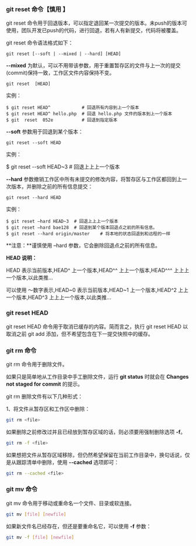 ### git reset 命令【慎用  】

git reset 命令用于回退版本，可以指定退回某一次提交的版本。未push的版本可使用，团队开发已push的代码，进行回退，若有人有新提交，代码将被覆盖。

git reset 命令语法格式如下：

```
git reset [--soft | --mixed | --hard] [HEAD]
```

**--mixed** 为默认，可以不用带该参数，用于重置暂存区的文件与上一次的提交(commit)保持一致，工作区文件内容保持不变。

```
git reset  [HEAD] 
```

实例：

```
$ git reset HEAD^            # 回退所有内容到上一个版本  
$ git reset HEAD^ hello.php  # 回退 hello.php 文件的版本到上一个版本  
$ git  reset  052e           # 回退到指定版本
```

**--soft** 参数用于回退到某个版本：

```
git reset --soft HEAD
```

实例：

$ git reset --soft HEAD~3 # 回退上上上一个版本

**--hard** 参数撤销工作区中所有未提交的修改内容，将暂存区与工作区都回到上一次版本，并删除之前的所有信息提交：

```
git reset --hard HEAD
```

实例：

```
$ git reset –hard HEAD~3  # 回退上上上一个版本  
$ git reset –hard bae128  # 回退到某个版本回退点之前的所有信息。 
$ git reset --hard origin/master    # 将本地的状态回退到和远程的一样 
```

**注意：**谨慎使用 –hard 参数，它会删除回退点之前的所有信息。

**HEAD 说明：**

HEAD 表示当前版本,HEAD^ 上一个版本,HEAD^^ 上上一个版本,HEAD^^^ 上上上一个版本,以此类推...

可以使用 ～数字表示,HEAD~0 表示当前版本,HEAD~1 上一个版本,HEAD^2 上上一个版本,HEAD^3 上上上一个版本,以此类推...

### git reset HEAD

git reset HEAD 命令用于取消已缓存的内容。简而言之，执行 git reset HEAD 以取消之前 git add 添加，但不希望包含在下一提交快照中的缓存。

### git rm 命令

git rm 命令用于删除文件。

如果只是简单地从工作目录中手工删除文件，运行 **git status** 时就会在 **Changes not staged for commit** 的提示。

git rm 删除文件有以下几种形式：

1、将文件从暂存区和工作区中删除：

```bash
git rm <file>
```

如果删除之前修改过并且已经放到暂存区域的话，则必须要用强制删除选项 **-f**。

```bash
git rm -f <file>
```

如果想把文件从暂存区域移除，但仍然希望保留在当前工作目录中，换句话说，仅是从跟踪清单中删除，使用 **--cached** 选项即可：

```bash
git rm --cached <file>
```

### git mv 命令

git mv 命令用于移动或重命名一个文件、目录或软连接。

```bash
git mv [file] [newfile]
```

如果新文件名已经存在，但还是要重命名它，可以使用 **-f** 参数：

```bash
git mv -f [file] [newfile]
```
